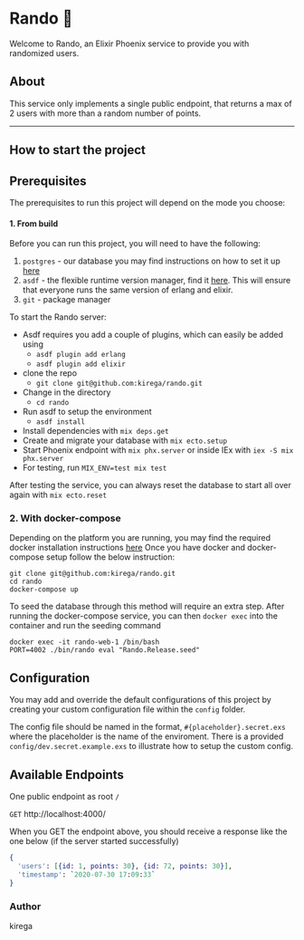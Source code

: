 # Rando :game_die:

Welcome to Rando, an Elixir Phoenix service to provide you with randomized users.

## About

This service only implements a single public endpoint, that returns a max of 2 users with more than a random number of points.

---

## How to start the project

## Prerequisites

The prerequisites to run this project will depend on the mode you choose:

#### 1. From build

Before you can run this project, you will need to have the following:

1. `postgres` - our database you may find instructions on how to set it up [here](https://www.postgresql.org/)
2. `asdf` - the flexible runtime version manager, find it [here](https://asdf-vm.com/). This will ensure that everyone runs the same version of erlang and elixir.
3. `git` - package manager

To start the Rando server:

- Asdf requires you add a couple of plugins, which can easily be added using
  - `asdf plugin add erlang`
  - `asdf plugin add elixir`
- clone the repo
  - `git clone git@github.com:kirega/rando.git`
- Change in the directory
  - `cd rando`
- Run asdf to setup the environment
  - `asdf install`
- Install dependencies with `mix deps.get`
- Create and migrate your database with `mix ecto.setup`
- Start Phoenix endpoint with `mix phx.server` or inside IEx with `iex -S mix phx.server`
- For testing, run `MIX_ENV=test mix test`

After testing the service, you can always reset the database to start all over again with  `mix ecto.reset`

### 2. With docker-compose

Depending on the platform you are running, you may find the required docker installation instructions [here](https://docs.docker.com/get-docker/)
Once you have docker and docker-compose setup follow the below instruction:

```
git clone git@github.com:kirega/rando.git
cd rando
docker-compose up
```
To seed the database through this method will require an extra step. After running the docker-compose service, you can then `docker exec` into the container and run the seeding command

```
docker exec -it rando-web-1 /bin/bash
PORT=4002 ./bin/rando eval "Rando.Release.seed"
```

## Configuration

You may add and override the default configurations of this project by creating your custom configuration file within the `config` folder.

The config file should be named in the format, `#{placeholder}.secret.exs` where the placeholder is the name of the enviroment. There is a provided `config/dev.secret.example.exs` to illustrate how to setup the custom config.

## Available Endpoints

One public endpoint as root `/`

`GET` http://localhost:4000/

When you GET the endpoint above, you should receive a response like the one below
(if the server started successfully)

```elixir
{
  'users': [{id: 1, points: 30}, {id: 72, points: 30}],
  'timestamp': `2020-07-30 17:09:33`
}
```
### Author
kirega